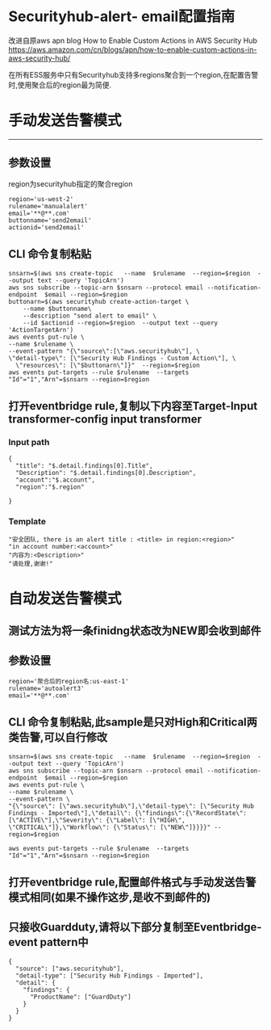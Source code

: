 # Securityhub-alert- email配置指南
改进自原aws apn blog How to Enable Custom Actions in AWS Security Hub
https://aws.amazon.com/cn/blogs/apn/how-to-enable-custom-actions-in-aws-security-hub/

在所有ESS服务中只有Securityhub支持多regions聚合到一个region,在配置告警时,使用聚合后的region最为简便.
# 手动发送告警模式
-----------------------------------------------------------------------
## 参数设置
region为securityhub指定的聚合region
```
region='us-west-2'
rulename='manualalert'
email='**@**.com'
buttonname='send2email'
actionid='send2email'
```
## CLI 命令复制粘贴
```
snsarn=$(aws sns create-topic   --name  $rulename  --region=$region  --output text --query 'TopicArn')
aws sns subscribe --topic-arn $snsarn --protocol email --notification-endpoint  $email --region=$region
buttonarn=$(aws securityhub create-action-target \
    --name $buttonname\
    --description "send alert to email" \
    --id $actionid --region=$region  --output text --query 'ActionTargetArn')
aws events put-rule \
--name $rulename \
--event-pattern "{\"source\":[\"aws.securityhub\"], \
\"detail-type\": [\"Security Hub Findings - Custom Action\"], \
  \"resources\": [\"$buttonarn\"]}"  --region=$region
aws events put-targets --rule $rulename  --targets "Id"="1","Arn"=$snsarn --region=$region
```


## 打开eventbridge rule,复制以下内容至Target-Input transformer-config input transformer
### Input path
```
{
  "title": "$.detail.findings[0].Title",
  "Description": "$.detail.findings[0].Description",
  "account":"$.account",
  "region":"$.region"
  
}
```
### Template

```
"安全团队, there is an alert title : <title> in region:<region>"
"in account number:<account>"
"内容为:<Description>"
"请处理,谢谢!"
```
# 自动发送告警模式
测试方法为将一条finidng状态改为NEW即会收到邮件
-----------------------------------------------------------------------
## 参数设置
```
region='聚合后的region名:us-east-1'
rulename='autoalert3'
email='**@**.com'
```
## CLI 命令复制粘贴,此sample是只对High和Critical两类告警,可以自行修改
```
snsarn=$(aws sns create-topic   --name  $rulename  --region=$region  --output text --query 'TopicArn')
aws sns subscribe --topic-arn $snsarn --protocol email --notification-endpoint  $email --region=$region
aws events put-rule \
--name $rulename \
--event-pattern \
"{\"source\": [\"aws.securityhub\"],\"detail-type\": [\"Security Hub Findings - Imported\"],\"detail\": {\"findings\":{\"RecordState\": [\"ACTIVE\"],\"Severity\": {\"Label\": [\"HIGH\", \"CRITICAL\"]},\"Workflow\": {\"Status\": [\"NEW\"]}}}}" --region=$region

aws events put-targets --rule $rulename  --targets "Id"="1","Arn"=$snsarn --region=$region
```
## 打开eventbridge rule,配置邮件格式与手动发送告警模式相同(如果不操作这步,是收不到邮件的)
## 只接收Guardduty,请将以下部分复制至Eventbridge-event pattern中
```
{
  "source": ["aws.securityhub"],
  "detail-type": ["Security Hub Findings - Imported"],
  "detail": {
    "findings": {
      "ProductName": ["GuardDuty"]
    }
  }
}
```

